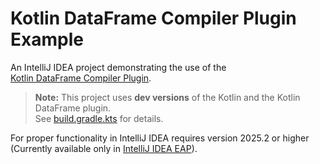 # Kotlin DataFrame Compiler Plugin Example

An IntelliJ IDEA project demonstrating the use of the  
[Kotlin DataFrame Compiler Plugin](https://kotlin.github.io/dataframe/compiler-plugin.html).

> **Note:** This project uses **dev versions** of the Kotlin and the Kotlin DataFrame plugin.  
> See [build.gradle.kts](build.gradle.kts) for details.

For proper functionality in IntelliJ IDEA requires version 2025.2 or higher 
(Currently available only in [IntelliJ IDEA EAP](https://www.jetbrains.com/idea/nextversion/?_gl=1*1ojxffu*_gcl_au*MTk5NzUwODYzOS4xNzQ2NzkxMDMz*_ga*MTE0ODQ1MzY3OS4xNzM4OTY1NzM3*_ga_9J976DJZ68*czE3NDkyMTM4MzkkbzE5OCRnMSR0MTc0OTIxMzg0MSRqNTgkbDAkaDA.)).
